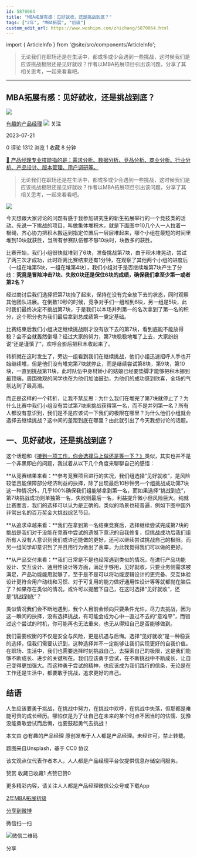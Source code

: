 ```yaml
---
id: 5870064
title: "MBA拓展有感：见好就收，还是挑战到底？"
tags: ["2年", "MBA拓展", "初级"]
custom_edit_url: https://www.woshipm.com/zhichang/5870064.html
---
```

import { ArticleInfo } from '@site/src/components/ArticleInfo';

<ArticleInfo
    author="有趣的产品经理"
    authorLink="https://www.woshipm.com/u/1345626"
    published="2023-07-21"
    views={1312}
    comments={0}
    collects={1}
/>

> 无论我们在职场还是在生活中，都或多或少会遇到一些挑战，这时候我们是应该挑战极限还是见好就收？作者以MBA拓展项目引出该问题，分享了其相关思考，一起来看看吧。

---

## MBA拓展有感：见好就收，还是挑战到底？

[![](https://static.woshipm.com/view/woshipm_api_def_20230719130606_5155.jpeg?imageView2/1/w/72/h/72/q/100)](https://www.woshipm.com/u/1345626)

[有趣的产品经理](https://www.woshipm.com/u/1345626) ![](https://static.woshipm.com/tag/1101_1@2x.png) 关注

2023-07-21

0 评论 1312 浏览 1 收藏 8 分钟

[🔗 产品经理专业技能指的是：需求分析、数据分析、竞品分析、商业分析、行业分析、产品设计、版本管理、用户调研等。](https://ke.qidianla.com/courses/90pm)

> 无论我们在职场还是在生活中，都或多或少会遇到一些挑战，这时候我们是应该挑战极限还是见好就收？作者以MBA拓展项目引出该问题，分享了其相关思考，一起来看看吧。

![](https://image.woshipm.com/2023/07/07/47099fa8-1c97-11ee-816e-00163e0b5ff3.jpg)

今天想跟大家讨论的问题有感于我参加研究生的新生拓展举行的一个竞技类的活动。先说一下挑战的项目，叫做集体堆积木，就是下面图中10几个人一人拉着一根绳，齐心协力把积木搬运到指定位置后一层层堆起来，哪个小组在最短的时间里堆到10块就获胜，当所有参赛队伍都不够10块时，块数多的获胜。

比赛开始，我们小组很快就堆到了6块，准备挑战第7块，由于积木堆晃动，尝试了两三次才成功，此时距离比赛结束还有1分钟，在观察了其他两个小组的进度后（一组在堆第5块，一组在堆第4块），我们小组对于是否继续堆第7块产生了分歧：**究竟是冒险冲击7块、失败0块还是保住6块的成绩，确保我们拿至少第一或者第2名？**

经过商讨后我们选择把第7块抬了起来，保持在没有完全放下去的状态，同时观察其他团队进展。在倒数10秒的时候，竞争对手们一组堆到6块，另一组是5块，此时我们最终决定不挑战第7块，于是我们以本场并列第一的名次拿到了第一名的积分，这个积分也为我们最后拿到总成绩第一奠定基础。

比赛结束后我们小组决定继续挑战刚才没有放下去的第7块，看到底能不能放得稳？会不会就轰然倒塌？经过大家的努力，第7块稳稳地堆了上去，大家纷纷说“还是谨慎了”，欢呼合影后把积木收起来了。

转折就在这时发生了，旁边一组看到我们在继续挑战，他们小组迅速招呼人手也开始继续堆，但是他们没有堆完第7块就停止，而是继续尝试第8块，第9块，第10块，一直到挑战第11块，此时队伍中身材娇小的姑娘已经要垫脚才能够把积木挪到最顶端，周围微观的同学也在为他们加油鼓劲，为他们的成功感到欣喜，全场的气氛达到了最高潮。

而正是这样的一个转折，让我不禁反思：为什么我们在堆完了第7块就停止了？为什么比赛中我们小组没有尝试第7块来挑战获得第一名，而不是并列第一名？所有人都没有意识到，我们是不是应该试一下我们的极限在哪里？为什么他们小组就会选择去继续挑战？这中间的差距到底在哪里？由此就引出了今天我想讨论的话题。

## 一、见好就收，还是挑战到底？

这个话题和《[接到一项工作，你会选择马上做还是等一下？》](https://www.woshipm.com/zhichang/5870053.html)类似，其实也并不是一个非黑即白的问题，我试着从以下几个角度来聊聊自己的感悟：

**从竞赛结果来看：**参考竞赛项目进行的实况，我们组选择“见好就收”，是风险较低且能保障部分经济利益的抉择，除了出现最后10秒钟另一个组挑战成功第7块这一种情况外，几乎100%确保我们组能够拿到第一名，而如果选择“挑战到底”，第7块挑战成功则单独第一名，失败则最后一名，利益提升微小但风险巨大。纯就比赛而言，我们的选择可以认为是正确的。类似的场景也较普遍，例如下图中国外非常出名的百万奖金大挑战综艺节目。

**从追求卓越来看：**我们在拿到第一名结束竞赛后，选择继续尝试完成第7块的挑战是我们对于没能在竞赛中尝试的遗憾下意识的自我修复，但挑战成功后我们组所有人没有人意识到我们或许还能做的更好，还可以继续尝试挑战自己的极限。而另一组同学却意识到了并且用行为做出了表率，为此我觉得我们可以做的更好。

**从产品交付来看：**我们日常是不是也经常遇到类似的情况，在进行产品功能设计、交互设计、通用性设计等方面，满足于够用，见好就收，只要业务侧需求被满足，产品功能能用就够了，至于是不是可以将功能逻辑设计的更完备、交互体验设计更符合用户动线和习惯、对于可复用的能力做好通用性设计等等就都抛在脑后了？如果存在类似的情况，或许可以提醒下自己，在这时选择“见好就收”，还是“挑战到底”？

类似情况我们会不断地遇到，我个人目前会倾向只要条件允许，尽力去挑战，因为这一瞬间的抉择，没有选择挑战，有可能会成为心中一直过不去的“意难平”，而错过这个尝试的时机，你可能再也无法重来，也无从得知自己是否能够做到。

我们需要权衡的不仅是安全与风险，更是机遇与后悔。选择“见好就收”是一种稳妥的选择，但我们需要认识到，这种选择并不一定能够让我们实现更好的自我价值。在职场、生活中，我们也需要选择时刻挑战自己，去探索自己的极限，这是我们能够不断成长、进步的关键所在。我们应该勇于尝试，在不断挑战中不断成长，让自己变得更加强大。而这种勇于尝试的精神，也应该成为我们践行的信条，无论是在工作还是生活中，都要敢于挑战，追求更好的自己。

## 结语

人生应该要勇于挑战，在挑战中努力，在挑战中欢呼，在挑战中失落，但那都是难能可贵的成长经历。哪怕仅是为了让自己在未来的某个时点不因当时的怯懦、犹豫没能勇敢尝试而后悔，也要鼓起勇气去挑战！

本文由 @有趣的产品经理 原创发布于人人都是产品经理。未经许可，禁止转载。

题图来自Unsplash，基于 CC0 协议

该文观点仅代表作者本人，人人都是产品经理平台仅提供信息存储空间服务。

赞赏 收藏已收藏1 点赞已赞0

更多精彩内容，请关注人人都是产品经理微信公众号或下载App

[2年](https://www.woshipm.com/tag/2%e5%b9%b4)[MBA拓展](https://www.woshipm.com/tag/mba%e6%8b%93%e5%b1%95)[初级](https://www.woshipm.com/tag/%e5%88%9d%e7%ba%a7)

[分享到微博](https://service.weibo.com/share/share.php?appkey=2775287854&title=MBA拓展有感：见好就收，还是挑战到底？&url=https://www.woshipm.com/zhichang/5870064.html&pic=https://image.woshipm.com/2023/07/07/47099fa8-1c97-11ee-816e-00163e0b5ff3.jpg)

微信扫一扫

![微信二维码](https://api.pwmqr.com/qrcode/create/?url=https://www.woshipm.com/zhichang/5870064.html)

分享